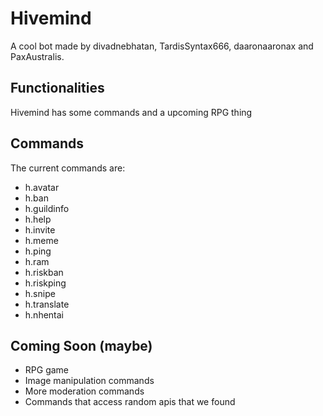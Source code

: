 # Hivemind
A cool bot made by divadnebhatan, TardisSyntax666, daaronaaronax and PaxAustralis.

## Functionalities
Hivemind has some commands and a upcoming RPG thing

## Commands
The current commands are:
- h.avatar
- h.ban
- h.guildinfo
- h.help
- h.invite
- h.meme
- h.ping
- h.ram
- h.riskban
- h.riskping
- h.snipe
- h.translate
- h.nhentai

## Coming Soon (maybe)
- RPG game
- Image manipulation commands
- More moderation commands
- Commands that access random apis that we found

